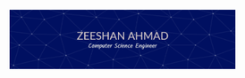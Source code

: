 ![logo](https://github.com/zeeshan2266/zeeshan2266/blob/main/github-header-image%20(2).png)
<!DOCTYPE html>
<html lang="en">
<head>
    <meta charset="UTF-8">
    <meta name="viewport" content="width=device-width, initial-scale=1.0">
    <title>Zeeshan Ahmad - Frontend Developer</title>
    <link rel="stylesheet" href="https://cdnjs.cloudflare.com/ajax/libs/font-awesome/6.4.0/css/all.min.css">
    <link href="https://fonts.googleapis.com/css2?family=Poppins:wght@300;400;500;600;700&family=Roboto+Mono:wght@300;400;500&display=swap" rel="stylesheet">
    <style>
        * {
            margin: 0;
            padding: 0;
            box-sizing: border-box;
        }
        
        body {
            font-family: 'Poppins', sans-serif;
            background: linear-gradient(135deg, #0f172a, #1e293b);
            color: #e2e8f0;
            line-height: 1.6;
            padding: 2rem;
            min-height: 100vh;
        }
        
        .container {
            max-width: 1200px;
            margin: 0 auto;
        }
        
        header {
            text-align: center;
            margin-bottom: 3rem;
            padding-top: 1rem;
        }
        
        h1 {
            font-size: 3.5rem;
            background: linear-gradient(90deg, #818cf8, #60a5fa, #38bdf8);
            -webkit-background-clip: text;
            background-clip: text;
            color: transparent;
            margin-bottom: 0.5rem;
            font-weight: 700;
            letter-spacing: -0.5px;
        }
        
        .tagline {
            font-size: 1.5rem;
            color: #94a3b8;
            margin-bottom: 1.5rem;
            position: relative;
            display: inline-block;
        }
        
        .tagline::after {
            content: '';
            position: absolute;
            bottom: -10px;
            left: 50%;
            transform: translateX(-50%);
            width: 80px;
            height: 4px;
            background: linear-gradient(90deg, #818cf8, #38bdf8);
            border-radius: 2px;
        }
        
        .banner {
            display: flex;
            justify-content: center;
            margin: 2rem 0;
        }
        
        .banner img {
            max-width: 100%;
            border-radius: 16px;
            box-shadow: 0 20px 25px -5px rgba(0, 0, 0, 0.5);
            border: 2px solid #334155;
        }
        
        .content-grid {
            display: grid;
            grid-template-columns: 1fr 1fr;
            gap: 2rem;
            margin-bottom: 3rem;
        }
        
        @media (max-width: 768px) {
            .content-grid {
                grid-template-columns: 1fr;
            }
        }
        
        .card {
            background: rgba(30, 41, 59, 0.7);
            backdrop-filter: blur(10px);
            border-radius: 16px;
            padding: 2rem;
            box-shadow: 0 10px 15px -3px rgba(0, 0, 0, 0.3);
            border: 1px solid #334155;
            transition: transform 0.3s ease, box-shadow 0.3s ease;
        }
        
        .card:hover {
            transform: translateY(-5px);
            box-shadow: 0 20px 25px -5px rgba(0, 0, 0, 0.5);
        }
        
        .card h2 {
            font-size: 1.8rem;
            color: #60a5fa;
            margin-bottom: 1.5rem;
            display: flex;
            align-items: center;
            gap: 10px;
        }
        
        .card h2 i {
            color: #818cf8;
        }
        
        .section-title {
            font-size: 2.5rem;
            text-align: center;
            margin: 3rem 0 2rem;
            color: #e2e8f0;
            position: relative;
        }
        
        .section-title::after {
            content: '';
            position: absolute;
            bottom: -10px;
            left: 50%;
            transform: translateX(-50%);
            width: 100px;
            height: 4px;
            background: linear-gradient(90deg, #818cf8, #38bdf8);
            border-radius: 2px;
        }
        
        .focus-grid {
            display: grid;
            grid-template-columns: repeat(auto-fit, minmax(300px, 1fr));
            gap: 1.5rem;
            margin-bottom: 3rem;
        }
        
        .focus-item {
            background: rgba(30, 41, 59, 0.7);
            border-radius: 12px;
            padding: 1.5rem;
            display: flex;
            flex-direction: column;
            border: 1px solid #334155;
        }
        
        .focus-item i {
            font-size: 2rem;
            color: #60a5fa;
            margin-bottom: 1rem;
        }
        
        .focus-item h3 {
            font-size: 1.4rem;
            margin-bottom: 0.8rem;
            color: #e2e8f0;
        }
        
        .progress-container {
            margin: 1.5rem 0;
        }
        
        .progress-title {
            display: flex;
            justify-content: space-between;
            margin-bottom: 0.5rem;
            font-weight: 500;
        }
        
        .progress-bar {
            height: 12px;
            background: #334155;
            border-radius: 10px;
            overflow: hidden;
        }
        
        .progress-fill {
            height: 100%;
            border-radius: 10px;
            position: relative;
        }
        
        .progress-fill::after {
            content: '';
            position: absolute;
            top: 0;
            left: 0;
            right: 0;
            bottom: 0;
            background-image: linear-gradient(90deg, 
                rgba(129, 140, 248, 0.8), 
                rgba(96, 165, 250, 0.8));
            animation: shimmer 2s infinite linear;
            background-size: 200% 100%;
        }
        
        @keyframes shimmer {
            0% { background-position: 100% 0; }
            100% { background-position: -100% 0; }
        }
        
        .skills-grid {
            display: grid;
            grid-template-columns: repeat(auto-fill, minmax(120px, 1fr));
            gap: 1.5rem;
            margin-top: 1.5rem;
        }
        
        .skill-item {
            background: rgba(30, 41, 59, 0.7);
            border-radius: 12px;
            padding: 1.2rem 1rem;
            text-align: center;
            display: flex;
            flex-direction: column;
            align-items: center;
            gap: 10px;
            border: 1px solid #334155;
            transition: all 0.3s ease;
        }
        
        .skill-item:hover {
            transform: translateY(-5px);
            background: rgba(56, 70, 100, 0.7);
            box-shadow: 0 10px 15px -3px rgba(0, 0, 0, 0.3);
        }
        
        .skill-item i {
            font-size: 2rem;
            color: #60a5fa;
        }
        
        .contact-grid {
            display: grid;
            grid-template-columns: repeat(auto-fit, minmax(200px, 1fr));
            gap: 1.5rem;
            margin-top: 2rem;
        }
        
        .contact-item {
            background: rgba(30, 41, 59, 0.7);
            border-radius: 12px;
            padding: 1.5rem;
            text-align: center;
            display: flex;
            flex-direction: column;
            align-items: center;
            gap: 10px;
            border: 1px solid #334155;
            transition: all 0.3s ease;
        }
        
        .contact-item:hover {
            transform: translateY(-5px);
            background: rgba(56, 70, 100, 0.7);
        }
        
        .contact-item a {
            color: #60a5fa;
            text-decoration: none;
            font-weight: 500;
            display: flex;
            align-items: center;
            gap: 8px;
        }
        
        .contact-item a:hover {
            color: #38bdf8;
            text-decoration: underline;
        }
        
        .stats-container {
            display: grid;
            grid-template-columns: repeat(auto-fit, minmax(300px, 1fr));
            gap: 1.5rem;
            margin: 3rem 0;
        }
        
        .stat-card {
            background: rgba(30, 41, 59, 0.7);
            border-radius: 16px;
            padding: 1.5rem;
            text-align: center;
            border: 1px solid #334155;
        }
        
        .stat-card h3 {
            font-size: 1.5rem;
            color: #94a3b8;
            margin-bottom: 1rem;
        }
        
        .stat-value {
            font-size: 2.5rem;
            font-weight: 700;
            color: #60a5fa;
            margin-bottom: 1rem;
        }
        
        footer {
            text-align: center;
            padding: 2rem 0;
            color: #94a3b8;
            font-size: 1rem;
            margin-top: 2rem;
            border-top: 1px solid #334155;
        }
        
        .highlight {
            color: #60a5fa;
            font-weight: 500;
        }
    </style>
</head>
<body>
    <div class="container">
        <header>
            <h1>Zeeshan Ahmad</h1>
            <div class="tagline">Frontend Developer & UI/UX Enthusiast</div>
            
            <div class="banner">
                <img src="https://i.pinimg.com/originals/54/e3/7d/54e37d8074ebcde1d96c77d7b2a7f310.gif" alt="Coding Animation">
            </div>
        </header>
        
        <div class="content-grid">
            <div class="card">
                <h2><i class="fas fa-bullseye"></i> Current Focus</h2>
                <ul>
                    <li><span class="highlight">🔭 Working on:</span> Database Management Systems, AWS, Microsoft Technologies</li>
                    <li><span class="highlight">🌱 Learning:</span> React, Java, Spring Boot, React.js</li>
                    <li><span class="highlight">👯 Collaborating:</span> <a href="https://hesabook.com" style="color:#60a5fa;">School Management System - Hesabook</a></li>
                    <li><span class="highlight">✍️ Writing:</span> Articles on <a href="#" style="color:#60a5fa;">Artificial Intelligence</a></li>
                </ul>
                
                <div class="progress-container">
                    <div class="progress-title">
                        <span>React.js</span>
                        <span>1.5 years</span>
                    </div>
                    <div class="progress-bar">
                        <div class="progress-fill" style="width: 80%"></div>
                    </div>
                </div>
                
                <div class="progress-container">
                    <div class="progress-title">
                        <span>Java</span>
                        <span>1.5 years</span>
                    </div>
                    <div class="progress-bar">
                        <div class="progress-fill" style="width: 75%"></div>
                    </div>
                </div>
                
                <div class="progress-container">
                    <div class="progress-title">
                        <span>JavaScript</span>
                        <span>2 years</span>
                    </div>
                    <div class="progress-bar">
                        <div class="progress-fill" style="width: 90%"></div>
                    </div>
                </div>
            </div>
            
            <div class="card">
                <h2><i class="fas fa-user"></i> About Me</h2>
                <p>Passionate frontend developer with 1.5+ years of experience creating responsive and user-friendly web applications. I specialize in React ecosystem and modern JavaScript.</p>
                <p>I enjoy solving complex problems and turning ideas into reality through clean, efficient code. Constantly learning and exploring new technologies to stay at the forefront of web development.</p>
                
                <h3 style="margin-top: 1.5rem; color: #94a3b8;">Ask me about:</h3>
                <div class="skills-grid">
                    <div class="skill-item">
                        <i class="fab fa-react"></i>
                        <span>React</span>
                    </div>
                    <div class="skill-item">
                        <i class="fab fa-js"></i>
                        <span>JavaScript</span>
                    </div>
                    <div class="skill-item">
                        <i class="fab fa-html5"></i>
                        <span>HTML5</span>
                    </div>
                    <div class="skill-item">
                        <i class="fab fa-css3-alt"></i>
                        <span>CSS3</span>
                    </div>
                    <div class="skill-item">
                        <i class="fab fa-github"></i>
                        <span>GitHub</span>
                    </div>
                    <div class="skill-item">
                        <i class="fab fa-bitbucket"></i>
                        <span>Bitbucket</span>
                    </div>
                </div>
            </div>
        </div>
        
        <h2 class="section-title">Technical Skills</h2>
        
        <div class="focus-grid">
            <div class="focus-item">
                <i class="fas fa-code"></i>
                <h3>Frontend Development</h3>
                <p>React, Redux, JavaScript, HTML5, CSS3, Bootstrap, Tailwind CSS, React Native</p>
            </div>
            
            <div class="focus-item">
                <i class="fas fa-server"></i>
                <h3>Backend & Databases</h3>
                <p>Java, Spring Boot, Python, MySQL, MongoDB, Firebase</p>
            </div>
            
            <div class="focus-item">
                <i class="fas fa-tools"></i>
                <h3>Dev Tools & Platforms</h3>
                <p>Git, GitHub, Bitbucket, AWS, Babel, VS Code, IntelliJ</p>
            </div>
        </div>
        
        <h2 class="section-title">Connect With Me</h2>
        
        <div class="contact-grid">
            <div class="contact-item">
                <i class="fab fa-linkedin fa-2x"></i>
                <a href="https://linkedin.com/in/zeeshan-ahmad" target="_blank">LinkedIn</a>
            </div>
            
            <div class="contact-item">
                <i class="fab fa-instagram fa-2x"></i>
                <a href="https://instagram.com/itz_ahmed197" target="_blank">Instagram</a>
            </div>
            
            <div class="contact-item">
                <i class="fab fa-youtube fa-2x"></i>
                <a href="https://www.youtube.com/c/InterestingInfinity" target="_blank">YouTube</a>
            </div>
            
            <div class="contact-item">
                <i class="fas fa-laptop-code fa-2x"></i>
                <a href="https://www.codechef.com/users/zeeshan_Ahmad7" target="_blank">CodeChef</a>
            </div>
            
            <div class="contact-item">
                <i class="fas fa-envelope fa-2x"></i>
                <a href="mailto:za9414918@gmail.com">Email Me</a>
            </div>
        </div>
        
        <h2 class="section-title">GitHub Stats</h2>
        
        <div class="stats-container">
            <div class="stat-card">
                <h3>Profile Views</h3>
                <div class="stat-value">5.2K+</div>
                <p>Total profile visitors</p>
            </div>
            
            <div class="stat-card">
                <h3>Repositories</h3>
                <div class="stat-value">24</div>
                <p>Public projects</p>
            </div>
            
            <div class="stat-card">
                <h3>Contributions</h3>
                <div class="stat-value">1.2K+</div>
                <p>Last year activity</p>
            </div>
        </div>
        
        <footer>
            <p>© 2023 Zeeshan Ahmad | Passionate Frontend Developer</p>
            <p>Designed with ❤️ and ☕</p>
        </footer>
    </div>
</body>
</html>
